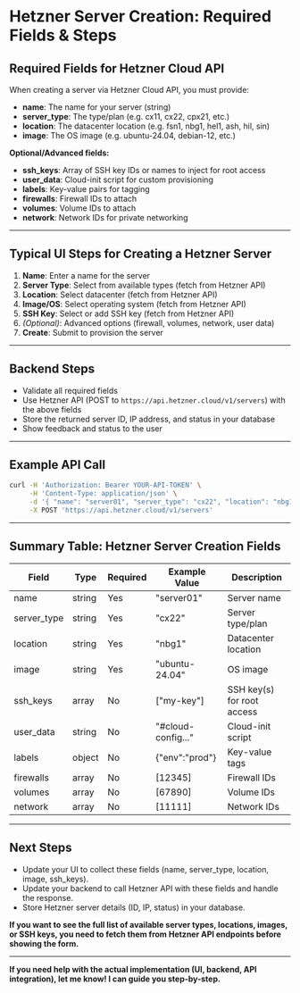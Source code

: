 # Hetzner Server Creation: Required Fields & Steps

## Required Fields for Hetzner Cloud API

When creating a server via Hetzner Cloud API, you must provide:

- **name**: The name for your server (string)
- **server_type**: The type/plan (e.g. cx11, cx22, cpx21, etc.)
- **location**: The datacenter location (e.g. fsn1, nbg1, hel1, ash, hil, sin)
- **image**: The OS image (e.g. ubuntu-24.04, debian-12, etc.)

**Optional/Advanced fields:**
- **ssh_keys**: Array of SSH key IDs or names to inject for root access
- **user_data**: Cloud-init script for custom provisioning
- **labels**: Key-value pairs for tagging
- **firewalls**: Firewall IDs to attach
- **volumes**: Volume IDs to attach
- **network**: Network IDs for private networking

---

## Typical UI Steps for Creating a Hetzner Server

1. **Name**: Enter a name for the server
2. **Server Type**: Select from available types (fetch from Hetzner API)
3. **Location**: Select datacenter (fetch from Hetzner API)
4. **Image/OS**: Select operating system (fetch from Hetzner API)
5. **SSH Key**: Select or add SSH key (fetch from Hetzner API)
6. *(Optional)*: Advanced options (firewall, volumes, network, user data)
7. **Create**: Submit to provision the server

---

## Backend Steps

- Validate all required fields
- Use Hetzner API (POST to `https://api.hetzner.cloud/v1/servers`) with the above fields
- Store the returned server ID, IP address, and status in your database
- Show feedback and status to the user

---

## Example API Call

```bash
curl -H 'Authorization: Bearer YOUR-API-TOKEN' \
     -H 'Content-Type: application/json' \
     -d '{ "name": "server01", "server_type": "cx22", "location": "nbg1", "image": "ubuntu-24.04"}' \
     -X POST 'https://api.hetzner.cloud/v1/servers'
```

---

## Summary Table: Hetzner Server Creation Fields

| Field         | Type    | Required | Example Value         | Description                       |
|---------------|---------|----------|-----------------------|-----------------------------------|
| name          | string  | Yes      | "server01"            | Server name                       |
| server_type   | string  | Yes      | "cx22"                | Server type/plan                  |
| location      | string  | Yes      | "nbg1"                | Datacenter location               |
| image         | string  | Yes      | "ubuntu-24.04"        | OS image                          |
| ssh_keys      | array   | No       | ["my-key"]            | SSH key(s) for root access        |
| user_data     | string  | No       | "#cloud-config..."    | Cloud-init script                 |
| labels        | object  | No       | {"env":"prod"}        | Key-value tags                    |
| firewalls     | array   | No       | [12345]               | Firewall IDs                      |
| volumes       | array   | No       | [67890]               | Volume IDs                        |
| network       | array   | No       | [11111]               | Network IDs                       |

---

## Next Steps

- Update your UI to collect these fields (name, server_type, location, image, ssh_keys).
- Update your backend to call Hetzner API with these fields and handle the response.
- Store Hetzner server details (ID, IP, status) in your database.

**If you want to see the full list of available server types, locations, images, or SSH keys, you need to fetch them from Hetzner API endpoints before showing the form.**

---

**If you need help with the actual implementation (UI, backend, API integration), let me know! I can guide you step-by-step.**
